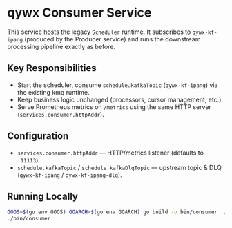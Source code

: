 # qywx Consumer Service

This service hosts the legacy `Scheduler` runtime. It subscribes to `qywx-kf-ipang` (produced by the Producer service) and runs the downstream processing pipeline exactly as before.

## Key Responsibilities
- Start the scheduler, consume `schedule.kafkaTopic` (`qywx-kf-ipang`) via the existing kmq runtime.
- Keep business logic unchanged (processors, cursor management, etc.).
- Serve Prometheus metrics on `/metrics` using the same HTTP server (`services.consumer.httpAddr`).

## Configuration
- `services.consumer.httpAddr` — HTTP/metrics listener (defaults to `:11113`).
- `schedule.kafkaTopic` / `schedule.kafkaDlqTopic` — upstream topic & DLQ (`qywx-kf-ipang` / `qywx-kf-ipang-dlq`).

## Running Locally
```bash
GOOS=$(go env GOOS) GOARCH=$(go env GOARCH) go build -o bin/consumer ./app/consumer
./bin/consumer
```
